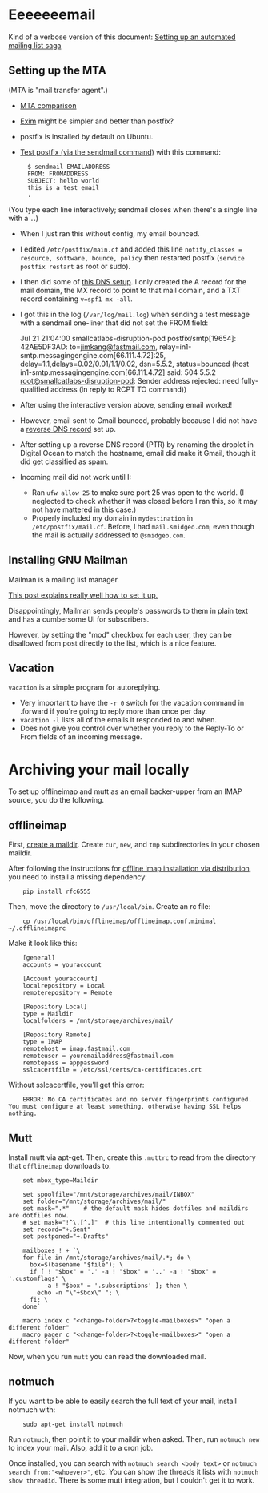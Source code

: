 # Eeeeeeemail

Kind of a verbose version of this document: [Setting up an automated mailing list saga](https://jimkang.com/weblog/articles/running-your-own-email-server/)
## Setting up the MTA

(MTA is "mail transfer agent".)

- [MTA comparison](http://shearer.org/MTA_Comparison)
- [Exim](http://www.exim.org/docs.html) might be simpler and better than postfix?
- postfix is installed by default on Ubuntu.
- [Test postfix (via the sendmail command)](http://tombuntu.com/index.php/2009/12/22/send-outgoing-email-with-postfix/) with this command:

        $ sendmail EMAILADDRESS
        FROM: FROMADDRESS
        SUBJECT: hello world
        this is a test email
        .

(You type each line interactively; sendmail closes when there's a single line with a `.`.)

- When I just ran this without config, my email bounced.
- I edited `/etc/postfix/main.cf` and added this line `notify_classes = resource, software, bounce, policy` then restarted postfix (`service postfix restart` as root or sudo).
- I then did some of [this DNS setup](https://www.c0ffee.net/blog/mail-server-guide/#overview). I only created the A record for the mail domain, the MX record to point to that mail domain, and a TXT record containing `v=spf1 mx -all`. 
- I got this in the log (`/var/log/mail.log`) when sending a test message with a sendmail one-liner that did not set the FROM field:

    Jul 21 21:04:00 smallcatlabs-disruption-pod postfix/smtp[19654]: 42AE5DF3AD: to=<jimkang@fastmail.com>, relay=in1-smtp.messagingengine.com[66.111.4.72]:25, delay=1.1,delays=0.02/0.01/1.1/0.02, dsn=5.5.2, status=bounced (host in1-smtp.messagingengine.com[66.111.4.72] said: 504 5.5.2 <root@smallcatlabs-disruption-pod>: Sender address rejected: need fully-qualified address (in reply to RCPT TO command))

- After using the interactive version above, sending email worked!
- However, email sent to Gmail bounced, probably because I did not have a [reverse DNS record](https://support.google.com/mail/answer/81126#authentication) set up.
- After setting up a reverse DNS record (PTR) by renaming the droplet in Digital Ocean to match the hostname, email did make it Gmail, though it did get classified as spam.
- Incoming mail did not work until I:
    - Ran `ufw allow 25` to make sure port 25 was open to the world. (I neglected to check whether it was closed before I ran this, so it may not have mattered in this case.)
    - Properly included my domain in `mydestination` in `/etc/postfix/mail.cf`. Before, I had `mail.smidgeo.com`, even though the mail is actually addressed to `@smidgeo.com`.

## Installing GNU Mailman

Mailman is a mailing list manager.

[This post explains really well how to set it up.](http://jhshi.me/2014/11/16/mailman-configuration-with-nginx-plus-fastcgi-plus-postfix-on-ubuntu/index.html)

Disappointingly, Mailman sends people's passwords to them in plain text and has a cumbersome UI for subscribers.

However, by setting the "mod" checkbox for each user, they can be disallowed from post directly to the list, which is a nice feature.

## Vacation

`vacation` is a simple program for autoreplying.

- Very important to have the `-r 0` switch for the vacation command in .forward if you're going to reply more than once per day.
- `vacation -l` lists all of the emails it responded to and when.
- Does not give you control over whether you reply to the Reply-To or From fields of an incoming message.

# Archiving your mail locally

To set up offlineimap and mutt as an email backer-upper from an IMAP source, you do the following.

## offlineimap

First, [create a maildir](https://gitlab.com/muttmua/mutt/-/wikis/MaildirFormat). Create `cur`, `new`, and `tmp` subdirectories in your chosen maildir.

After following the instructions for [offline imap installation via distribution](http://www.offlineimap.org/doc/installation.html#distribution), you need to install a missing dependency:

        pip install rfc6555

Then, move the directory to `/usr/local/bin`.
Create an rc file:

        cp /usr/local/bin/offlineimap/offlineimap.conf.minimal ~/.offlineimaprc

Make it look like this:

        [general]
        accounts = youraccount

        [Account youraccount]
        localrepository = Local
        remoterepository = Remote

        [Repository Local]
        type = Maildir
        localfolders = /mnt/storage/archives/mail/

        [Repository Remote]
        type = IMAP
        remotehost = imap.fastmail.com
        remoteuser = youremailaddress@fastmail.com
        remotepass = apppassword
        sslcacertfile = /etc/ssl/certs/ca-certificates.crt

Without sslcacertfile, you'll get this error:

        ERROR: No CA certificates and no server fingerprints configured.  You must configure at least something, otherwise having SSL helps nothing.
       
## Mutt

Install mutt via apt-get. Then, create this `.muttrc` to read from the directory that `offlineimap` downloads to.

        set mbox_type=Maildir

        set spoolfile="/mnt/storage/archives/mail/INBOX"
        set folder="/mnt/storage/archives/mail/"
        set mask=".*"    # the default mask hides dotfiles and maildirs are dotfiles now.
        # set mask="!^\.[^.]"  # this line intentionally commented out
        set record="+.Sent"
        set postponed="+.Drafts"

        mailboxes ! + `\
        for file in /mnt/storage/archives/mail/.*; do \
          box=$(basename "$file"); \
          if [ ! "$box" = '.' -a ! "$box" = '..' -a ! "$box" = '.customflags' \
              -a ! "$box" = '.subscriptions' ]; then \
            echo -n "\"+$box\" "; \
          fi; \
        done`

        macro index c "<change-folder>?<toggle-mailboxes>" "open a different folder"
        macro pager c "<change-folder>?<toggle-mailboxes>" "open a different folder"

Now, when you run `mutt` you can read the downloaded mail.

## notmuch

If you want to be able to easily search the full text of your mail, install notmuch with:

        sudo apt-get install notmuch

Run `notmuch`, then point it to your maildir when asked. Then, run `notmuch new` to index your mail. Also, add it to a cron job.

Once installed, you can search with `notmuch search <body text>` or `notmuch search from:"<whoever>"`, etc. You can show the threads it lists with `notmuch show threadid`. There is some mutt integration, but I couldn't get it to work.

